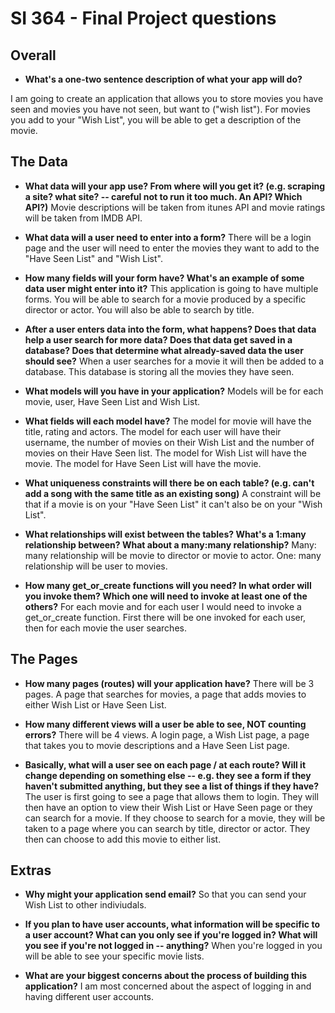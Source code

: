 # SI 364 - Final Project questions

## Overall

* **What's a one-two sentence description of what your app will do?**

I am going to create an application that allows you to store movies you have seen and movies you have not seen, but want to ("wish list"). For movies you add to your "Wish List", you will be able to get a description of the movie.


## The Data

* **What data will your app use? From where will you get it? (e.g. scraping a site? what site? -- careful not to run it too much. An API? Which API?)**
Movie descriptions will be taken from itunes API and movie ratings will be taken from IMDB API.

* **What data will a user need to enter into a form?**
There will be a login page and the user will need to enter the movies they want to add to the "Have Seen List" and "Wish List".

* **How many fields will your form have? What's an example of some data user might enter into it?**
This application is going to have multiple forms. You will be able to search for a movie produced by a specific director or actor. You will also be able to search by title.

* **After a user enters data into the form, what happens? Does that data help a user search for more data? Does that data get saved in a database? Does that determine what already-saved data the user should see?**
When a user searches for a movie it will then be added to a database. This database is storing all the movies they have seen.
* **What models will you have in your application?**
Models will be for each movie, user, Have Seen List and Wish List.

* **What fields will each model have?**
The model for movie will have the title, rating and actors.
The model for each user will have their username, the number of movies on their Wish List and the number of movies on their Have Seen list.
The model for Wish List will have the movie.
The model for Have Seen List will have the movie.
* **What uniqueness constraints will there be on each table? (e.g. can't add a song with the same title as an existing song)**
A constraint will be that if a movie is on your "Have Seen List" it can't also be on your "Wish List". 

* **What relationships will exist between the tables? What's a 1:many relationship between? What about a many:many relationship?**
Many: many relationship will be movie to director or movie to actor.
One: many relationship will be user to movies.
* **How many get_or_create functions will you need? In what order will you invoke them? Which one will need to invoke at least one of the others?**
For each movie and for each user I would need to invoke a get_or_create function.
First there will be one invoked for each user, then for each movie the user searches.

## The Pages

* **How many pages (routes) will your application have?**
There will be 3 pages. A page that searches for movies, a page that adds movies to either Wish List or Have Seen List.

* **How many different views will a user be able to see, NOT counting errors?**
There will be 4 views. A login page, a Wish List page, a page that takes you to movie descriptions and a Have Seen List page.

* **Basically, what will a user see on each page / at each route? Will it change depending on something else -- e.g. they see a form if they haven't submitted anything, but they see a list of things if they have?**
The user is first going to see a page that allows them to login. They will then have an option to view their Wish List or Have Seen page or they can search for a movie. If they choose to search for a movie, they will be taken to a page where you can search by title, director or actor. They then can choose to add this movie to either list. 
## Extras

* **Why might your application send email?**
So that you can send your Wish List to other indiviudals. 

* **If you plan to have user accounts, what information will be specific to a user account? What can you only see if you're logged in? What will you see if you're not logged in -- anything?**
When you're logged in you will be able to see your specific movie lists.

* **What are your biggest concerns about the process of building this application?**
I am most concerned about the aspect of logging in and having different user accounts. 
